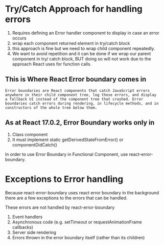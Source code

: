 # Try/Catch Approach for handling errors
1. Requires defining an Error handler component to display in case an error occurs
2. wrap each component returned element in try/catch block
3. this approach is fine but we need to wrap child component repeatedly.
4. We want to avoid repetition and it can be done if we wrap our parent component in
    try/ catch block, BUT doing so will not work due to the approach React uses for function calls.
## This is Where React Error boundary comes in
```Error boundaries are React components that catch JavaScript errors anywhere in their child component tree, log those errors, and display a fallback UI instead of the component tree that crashed. Error boundaries catch errors during rendering, in lifecycle methods, and in constructors of the whole tree below them.```

## As at React 17.0.2, Error Boundary works only in

1. Class component
2. It must implement static getDerivedStateFromError() or componentDidCatch()

In order to use Error Boundary in Functional Component, use react-error-boundary.

# Exceptions to Error handling
Because react-error-boundary uses react error boundary in the background there are a few exceptions to the errors that can be handled.

These errors are not handled by react-error-boundary

1. Event handlers
2. Asynchronous code (e.g. setTimeout or requestAnimationFrame callbacks)
3. Server side rendering
4. Errors thrown in the error boundary itself (rather than its children)